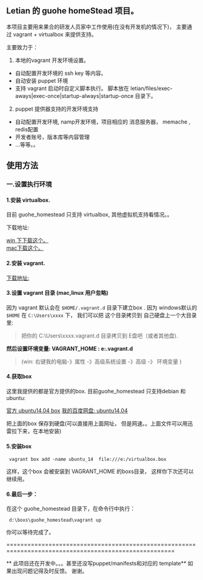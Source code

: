 ## Letian 的 guohe homeStead 项目。

本项目主要用来果合的研发人员家中工作使用(在没有开发机的情况下)， 主要通过 vagrant + virtualbox 来提供支持。

主要致力于：

1. 本地的vagrant 开发环境设置。

 * 自动配置开发环境的 ssh key 等内容。
 * 自动安装 puppet 环境
 * 支持 vagrant 启动时自定义脚本执行。 脚本放在 letian/files/exec-aways|exec-once|startup-always|startup-once 目录下。

2. puppet 提供器支持的开发环境支持

 * 自动配置开发环境, namp开发环境，项目相应的 消息服务器， memache , redis配置 
 * 开发者账号，版本库等内容管理
 * ...等等。。 

## 使用方法

### 一.设置执行环境

#### 1.安装 virtualbox. 

目前 guohe_homestead 只支持 virtualbox, 其他虚拟机支持看情况。。

下载地址:

[win 下下载这个。](http://download.virtualbox.org/virtualbox/4.3.22/VirtualBox-4.3.22-98236-Win.exe)  
[mac下载这个。](http://download.virtualbox.org/virtualbox/4.3.22/VirtualBox-4.3.22-98236-OSX.dmg)  

#### 2.安装 vagrant. 

[下载地址:](https://www.vagrantup.com/downloads.html)

#### 3.设置 vagrant 目录 (mac,linux 用户忽略)

因为 vagrant 默认会在 `$HOME/.vagrant.d` 目录下建立box . 因为 windows默认的 `$HOME` 在 `C:\Users\xxxx` 下， 我们可以把 这个目录拷贝到
自己硬盘上一个大目录里:

> 把你的 C:\Users\xxxx\.vagrant.d  目录拷贝到 E盘吧（或者其他盘).

**然后设置环境变量:  VAGRANT_HOME : e:\.vagrant.d**
> (win: 右键我的电脑-》属性 -》高级系统设置 -》高级 -》 环境变量 )

#### 4.获取box

这里我提供的都是官方提供的box. 目前guohe_homestead 只支持debian 和 ubuntu:
    
[官方 ubuntu14.04 box](https://vagrantcloud.com/ubuntu/boxes/trusty64/versions/14.04/providers/virtualbox.box)
[我的百度网盘: ubuntu14.04](http://pan.baidu.com/s/1jG3kNNw)

把上面的box 保存到硬盘(可以直接用上面网址， 但是网速。。上面文件可以用迅雷拉下来，在本地安装)

#### 5.安装box

```
 vagrant box add -name ubuntu_14  file:///e:/virtualbox.box
```
这样，这个box 会被安装到 VAGRANT_HOME 的boxs目录， 这样你下次还可以继续用。

#### 6.最后一步：
 在这个 guohe_homestead 目录下，在命令行中执行：

```
 d:\boxs\guohe_homestead\vagrant up
```

你可以等待完成了。

======================================================================================================

** 此项目还在开发中。。。甚至还没写puppet/manifests和对应的 template** 如果出现问题记得及时反馈。 谢谢。

